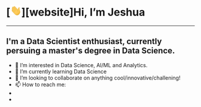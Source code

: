 # [<img src="https://raw.githubusercontent.com/ABSphreak/ABSphreak/master/gifs/Hi.gif" width="30px">][website]Hi, I’m Jeshua
----------------------------------------------------------
## I'm a Data Scientist enthusiast, currently persuing a master's degree in Data Science.

- 👀 I’m interested in Data Science, AI/ML and Analytics.
- 🌱 I’m currently learning Data Science
- 💞️ I’m looking to collaborate on anything cool/innovative/challening!
- 📫 How to reach me: 
- [Linkedin]: https://www.linkedin.com/in/jeshua-cespedes/
- [instagram]: https://www.instagram.com/jeshuacespedes/

<!---
jeshuacn/jeshuacn is a ✨ special ✨ repository because its `README.md` (this file) appears on your GitHub profile.
You can click the Preview link to take a look at your changes.
--->

